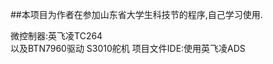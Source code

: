 ##本项目为作者在参加山东省大学生科技节的程序,自己学习使用.    



   微控制器:英飞凌TC264     
   以及BTN7960驱动 S3010舵机
   项目文件IDE:使用英飞凌ADS
